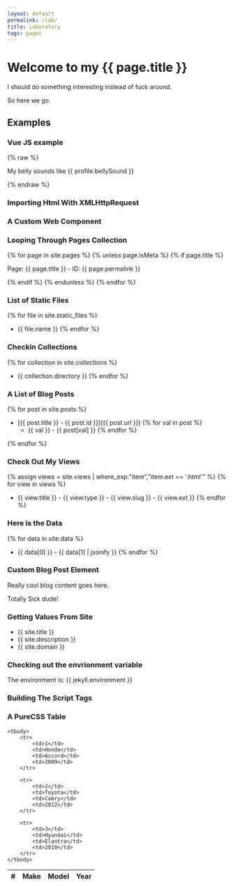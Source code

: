 ```yaml
---
layout: default
permalink: /lab/
title: Laboratory
tags: pages
---
```


# Welcome to my {{ page.title }}

I should do something interesting instead of fuck around. 

So here we go.

## Examples

### Vue JS example

{% raw %}
<div>
  <p>My belly sounds like {{ profile.bellySound }}</p>
</div>
{% endraw %}


### Importing Html With XMLHttpRequest

<!-- div w3-include-html="/assets/components/thing.html"></div -->


### A Custom Web Component

<kf-shadow-test>
</kf-shadow-test>

<simple-counter>
</simple-counter>

<complex-counter>
</complex-counter>

### Looping Through Pages Collection

{% for page in site.pages %}
{% unless page.isMeta %}
{% if page.title %}
  <p>Page: {{ page.title }} - ID: {{ page.permalink }} </p>
{% endif %}
{% endunless %}
{% endfor %}

### List of Static Files

{% for file in site.static_files %}
  - {{  file.name }}
{% endfor %}

### Checkin Collections

{% for collection in site.collections %}
  - {{  collection.directory }} 
{% endfor %}

### A List of Blog Posts

{% for post in site.posts %}
  
  - [{{ post.title }} - {{ post.id }}]({{ post.url }})
    {% for val in post %}
    - {{ val }} - {{ post[val] }}
    {% endfor %}
  
{% endfor %}

### Check Out My Views

{% assign views = site.views | where_exp:"item","item.ext == '.html'" %}
{% for view in views %}
  - {{  view.title }} - {{ view.type }} - {{ view.slug }} - {{ view.ext }}
{% endfor %}

### Here is the Data

{% for data in site.data %}
  - {{ data[0] }} - {{ data[1] | jsonify }}
{% endfor %}


### Custom Blog Post Element

<test-blog-post title="I am a hybrid style blog component">
  <p>Really cool blog content goes here.</p>
  <p>Totally Sick dude!</p>
</test-blog-post>

<blog-preview 
  title="I am a VueJS Component blog title"
  href="/technology/2018/11/04/StartingWithJekyll">
  <template slot="excerpt">
    I guess this could be the excerpt. If clicked, will I be replaced with blog content?
  </template>
</blog-preview>

### Getting Values From Site

 - {{ site.title }}
 - {{ site.description }}
 - {{ site.domain }}

### Checking out the envrionment variable

The environment is: {{ jekyll.environment }}

### Building The Script Tags



### A PureCSS Table

<table class="pure-table">
    <thead>
        <tr>
            <th>#</th>
            <th>Make</th>
            <th>Model</th>
            <th>Year</th>
        </tr>
    </thead>

    <tbody>
        <tr>
            <td>1</td>
            <td>Honda</td>
            <td>Accord</td>
            <td>2009</td>
        </tr>

        <tr>
            <td>2</td>
            <td>Toyota</td>
            <td>Camry</td>
            <td>2012</td>
        </tr>

        <tr>
            <td>3</td>
            <td>Hyundai</td>
            <td>Elantra</td>
            <td>2010</td>
        </tr>
    </tbody>
</table>